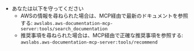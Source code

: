 - あなたは以下を守ってください
  - AWSの情報を尋ねられた場合は、MCP経由で最新のドキュメントを参照する: `awslabs.aws-documentation-mcp-server:tools/search_documentation  `
  - 推奨事項を尋ねられた場合は、MCP経由で正確な推奨事項を参照する: `awslabs.aws-documentation-mcp-server:tools/recommend`  